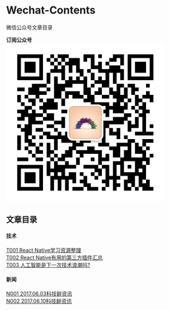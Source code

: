 # Wechat-Contents
微信公众号文章目录   

**订阅公众号**   
![qrcode](https://github.com/shuchun/Wechat-Contents/blob/master/docs/img/qrcode_life.jpg)

## 文章目录  

#### 技术
[T001 React Native学习资源整理](https://mp.weixin.qq.com/s/n0E3n9sHAhSfYR69apr2-A)        
[T002 React Native有用的第三方插件汇总](https://mp.weixin.qq.com/s/Z5cmoVoJNoSVNVCCtWQ0zw)     
[T003 人工智能是下一次技术浪潮吗?](https://mp.weixin.qq.com/s/qqG1smApIFyzr5mWAx2qcQ)   

#### 新闻  
[N001 2017.06.03科技鲜资讯](https://mp.weixin.qq.com/s/nv18P2WN2irwJ1iHKSqrWA)   
[N002 2017.06.10科技鲜资讯](http://mp.weixin.qq.com/s/IaKgZ1caFwh9_Ih3mpNUuw)   

